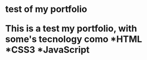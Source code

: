 <h1>test of my portfolio
<p>This is a test my portfolio, with some's tecnology como
    *HTML
    *CSS3
    *JavaScript 